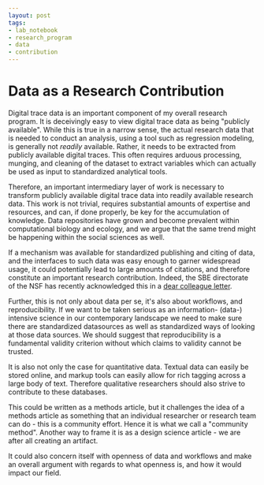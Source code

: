 ```yaml
---
layout: post
tags:
- lab_notebook
- research_program
- data
- contribution
---
```

# Data as a Research Contribution
Digital trace data is an important component of my overall research program. It is deceivingly easy to view digital trace data as being "publicly available". While this is true in a narrow sense, the actual research data that is needed to conduct an analysis, using a tool such as regression modeling, is generally not *readily* available. Rather, it needs to be extracted from publicly available digital traces. This often requires arduous processing, munging, and cleaning of the dataset to extract variables which can actually be used as input to standardized analytical tools.

Therefore, an important intermediary layer of work is necessary to transform publicly available digital trace data into readily available research data. This work is not trivial, requires substantial amounts of expertise and resources, and can, if done properly, be key for the accumulation of knowledge. Data repositories have grown and become prevalent within computational biology and ecology, and we argue that the same trend might be happening within the social sciences as well.

If a mechanism was available for standardized publishing and citing of data, and the interfaces to such data was easy enough to garner widespread usage, it could potentially lead to large amounts of citations, and therefore constitute an important research contribution. Indeed, the SBE directorate of the NSF has recently acknowledged this in a [dear colleague letter](http://www.nsf.gov/pubs/2014/nsf14059/nsf14059.jsp).

Further, this is not only about data per se, it's also about workflows, and reproducibility. If we want to be taken serious as an information- (data-) intensive science in our contemporary landscape we need to make sure there are standardized datasources as well as standardized ways of looking at those data sources. We should suggest that reproducibility is a fundamental validity criterion without which claims to validity cannot be trusted.

It is also not only the case for quantitative data. Textual data can easily be stored online, and markup tools can easily allow for rich tagging across a large body of text. Therefore qualitative researchers should also strive to contribute to these databases.

This could be written as a methods article, but it challenges the idea of a methods article as something that an individual researcher or research team can do - this is a community effort. Hence it is what we call a "community method". Another way to frame it is as a design science article - we are after all creating an artifact.

It could also concern itself with openness of data and workflows and make an overall argument with regards to what openness is, and how it would impact our field.
